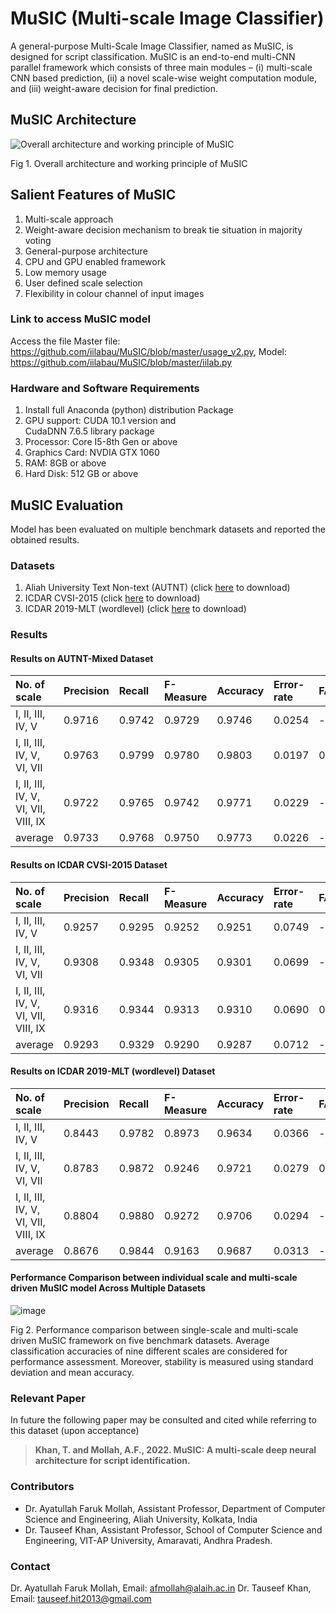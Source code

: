 # MuSIC (Multi-scale Image Classifier)
 
A general-purpose Multi-Scale Image Classifier, named as MuSIC, is designed for script classification. MuSIC is an end-to-end multi-CNN parallel framework which consists of three main modules – (i) multi-scale CNN based prediction, (ii) a novel scale-wise weight computation module, and (iii) weight-aware decision for final prediction.

 ## MuSIC Architecture
![Overall architecture and working principle of MuSIC](https://user-images.githubusercontent.com/38031801/198822219-fb6eee8e-2bf5-45ad-99e6-e0600c8a1d4e.png)
                                                        <p align = "left">
                                                           Fig 1. Overall architecture and working principle of MuSIC
 </p>

## Salient Features of MuSIC
1. Multi-scale approach
2. Weight-aware decision mechanism to break tie situation in majority voting
3. General-purpose architecture
4. CPU and GPU enabled framework
5. Low memory usage
6. User defined scale selection
7. Flexibility in colour channel of input images

### Link to access MuSIC model
Access the file  Master file: https://github.com/iilabau/MuSIC/blob/master/usage_v2.py, Model: https://github.com/iilabau/MuSIC/blob/master/iilab.py

### Hardware and Software Requirements 
1. Install full Anaconda (python) distribution Package
2. GPU support: CUDA 10.1 version and  
                CudaDNN 7.6.5 library package
3. Processor: Core I5-8th Gen or above
4. Graphics Card: NVDIA GTX 1060
5. RAM: 8GB or above
6. Hard Disk: 512 GB or above

## MuSIC Evaluation
Model has been evaluated on multiple benchmark datasets and reported the obtained results.
### Datasets
1. Aliah University Text Non-text (AUTNT) (click [here](https://github.com/iilabau/AUTNTdataset) to download)
3. ICDAR CVSI-2015  (click [here](http://www.ict.griffith.edu.au/cvsi2015/Dataset.php) to download)
4. ICDAR 2019-MLT (wordlevel) (click [here](https://rrc.cvc.uab.es/?ch=15&com=introduction) to download)

### Results
#### Results on AUTNT-Mixed Dataset
|No. of scale|Precision |Recall |F-Measure |Accuracy |Error-rate |FAR |FRR |
|:-----------|:-|:-|:---|:--------|:----------|:---|:---|
|I, II, III, IV, V|0.9716|0.9742|0.9729|0.9746|0.0254|-|-|
|I, II, III, IV, V, VI, VII|0.9763|	0.9799|	0.9780|	0.9803|	0.0197|	0.0097|	0.0199|
|I, II, III, IV, V, VI, VII, VIII, IX|0.9722|	0.9765|	0.9742|	0.9771|	0.0229|	-|	-|
|average|0.9733|	0.9768|	0.9750|	0.9773|	0.0226|	-|	-|

#### Results on ICDAR CVSI-2015 Dataset
|No. of scale|Precision |Recall |F-Measure |Accuracy |Error-rate |FAR |FRR |
|:-----------|:-|:-|:---|:--------|:----------|:---|:---|
|I, II, III, IV, V|0.9257	|0.9295|	0.9252	|0.9251|	0.0749|	-|	-|
|I, II, III, IV, V, VI, VII|0.9308|	0.9348|	0.9305|	0.9301|	0.0699|	-|	-|
|I, II, III, IV, V, VI, VII, VIII, IX|0.9316|	0.9344|	0.9313|	0.9310	|0.0690	|0.0076|	0.0635|
|average|0.9293|	0.9329	|0.9290	|0.9287|	0.0712|	-|	-|

#### Results on ICDAR 2019-MLT (wordlevel) Dataset
|No. of scale|Precision |Recall |F-Measure |Accuracy |Error-rate |FAR |FRR |
|:-----------|:-|:-|:---|:--------|:----------|:---|:---|
|I, II, III, IV, V|0.8443|	0.9782|	0.8973|	0.9634|	0.0366|	-|	-|
|I, II, III, IV, V, VI, VII|0.8783|	0.9872|	0.9246|	0.9721|	0.0279	|0.0293|	0.0127|
|I, II, III, IV, V, VI, VII, VIII, IX|0.8804|	0.9880|	0.9272|	0.9706|	0.0294|	-|	-|
|average|0.8676|	0.9844|	0.9163|	0.9687|	0.0313|	-|	-|

	 

#### Performance Comparison between individual scale and multi-scale driven MuSIC model Across Multiple Datasets
![image](https://user-images.githubusercontent.com/38031801/198828013-ae514188-0e92-4c76-b3bd-1902ffbd46e6.png)
<p align="left">
   Fig 2. Performance comparison between single-scale and multi-scale driven MuSIC framework on five benchmark datasets. 
          Average classification accuracies of nine different  scales are considered for performance assessment. 
          Moreover, stability is measured using standard deviation and mean accuracy.
</p>

### Relevant Paper
In future the following paper may be consulted and cited while referring to this dataset (upon acceptance)
> **Khan, T. and Mollah, A.F., 2022. MuSIC: A multi-scale deep neural architecture for script identification.**

### Contributors
- Dr. Ayatullah Faruk Mollah, Assistant Professor, Department of Computer Science and Engineering, Aliah University, Kolkata, India
- Dr. Tauseef Khan, Assistant Professor, School of Computer Science and Engineering, VIT-AP University, Amaravati, Andhra Pradesh.

### Contact
Dr. Ayatullah Faruk Mollah, Email: afmollah@alaih.ac.in
Dr. Tauseef Khan, Email: tauseef.hit2013@gmail.com

